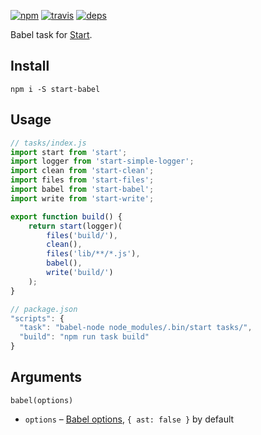 [![npm](https://img.shields.io/npm/v/start-babel.svg?style=flat-square)](https://www.npmjs.com/package/start-babel)
[![travis](http://img.shields.io/travis/start-runner/babel.svg?style=flat-square)](https://travis-ci.org/start-runner/babel)
[![deps](https://img.shields.io/gemnasium/start-runner/babel.svg?style=flat-square)](https://gemnasium.com/start-runner/babel)

Babel task for [Start](https://github.com/start-runner/start).

## Install

```
npm i -S start-babel
```

## Usage

```js
// tasks/index.js
import start from 'start';
import logger from 'start-simple-logger';
import clean from 'start-clean';
import files from 'start-files';
import babel from 'start-babel';
import write from 'start-write';

export function build() {
    return start(logger)(
        files('build/'),
        clean(),
        files('lib/**/*.js'),
        babel(),
        write('build/')
    );
}
```

```js
// package.json
"scripts": {
  "task": "babel-node node_modules/.bin/start tasks/",
  "build": "npm run task build"
}
```

## Arguments

`babel(options)`

* `options` – [Babel options](https://babeljs.io/docs/usage/options/), `{ ast: false }` by default
